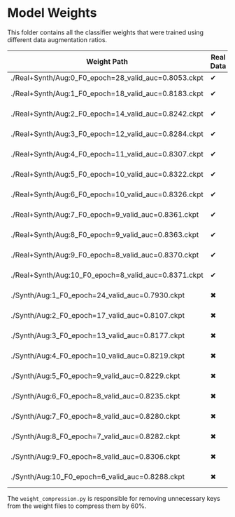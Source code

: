 # Model Weights

This folder contains all the classifier weights that were trained using different data augmentation ratios.

| Weight Path                                        | Real Data | Synthetic Data | AUC   |
|----------------------------------------------------|-----------|----------------|-------|
| ./Real+Synth/Aug:0_F0_epoch=28_valid_auc=0.8053.ckpt  | ✔         | ✖                      | 0.8053|
| ./Real+Synth/Aug:1_F0_epoch=18_valid_auc=0.8183.ckpt  | ✔         | ✔ (+100%)              | 0.8183|
| ./Real+Synth/Aug:2_F0_epoch=14_valid_auc=0.8242.ckpt  | ✔         | ✔ (+200%)              | 0.8242|
| ./Real+Synth/Aug:3_F0_epoch=12_valid_auc=0.8284.ckpt  | ✔         | ✔ (+300%)              | 0.8284|
| ./Real+Synth/Aug:4_F0_epoch=11_valid_auc=0.8307.ckpt  | ✔         | ✔ (+400%)              | 0.8307|
| ./Real+Synth/Aug:5_F0_epoch=10_valid_auc=0.8322.ckpt  | ✔         | ✔ (+500%)              | 0.8322|
| ./Real+Synth/Aug:6_F0_epoch=10_valid_auc=0.8326.ckpt  | ✔         | ✔ (+600%)              | 0.8326|
| ./Real+Synth/Aug:7_F0_epoch=9_valid_auc=0.8361.ckpt   | ✔         | ✔ (+700%)              | 0.8361|
| ./Real+Synth/Aug:8_F0_epoch=9_valid_auc=0.8363.ckpt   | ✔         | ✔ (+800%)              | 0.8363|
| ./Real+Synth/Aug:9_F0_epoch=8_valid_auc=0.8370.ckpt   | ✔         | ✔ (+900%)              | 0.8370|
| ./Real+Synth/Aug:10_F0_epoch=8_valid_auc=0.8371.ckpt  | ✔         | ✔ (+1000%)             | 0.8371|
| ./Synth/Aug:1_F0_epoch=24_valid_auc=0.7930.ckpt  | ✖         | ✔ (+100%)              | 0.7930|
| ./Synth/Aug:2_F0_epoch=17_valid_auc=0.8107.ckpt  | ✖         | ✔ (+200%)              | 0.8107|
| ./Synth/Aug:3_F0_epoch=13_valid_auc=0.8177.ckpt  | ✖         | ✔ (+300%)              | 0.8177|
| ./Synth/Aug:4_F0_epoch=10_valid_auc=0.8219.ckpt  | ✖         | ✔ (+400%)              | 0.8219|
| ./Synth/Aug:5_F0_epoch=9_valid_auc=0.8229.ckpt   | ✖         | ✔ (+500%)              | 0.8229|
| ./Synth/Aug:6_F0_epoch=8_valid_auc=0.8235.ckpt   | ✖         | ✔ (+600%)              | 0.8235|
| ./Synth/Aug:7_F0_epoch=8_valid_auc=0.8280.ckpt   | ✖         | ✔ (+700%)              | 0.8280|
| ./Synth/Aug:8_F0_epoch=7_valid_auc=0.8282.ckpt   | ✖         | ✔ (+800%)              | 0.8282|
| ./Synth/Aug:9_F0_epoch=8_valid_auc=0.8306.ckpt   | ✖         | ✔ (+900%)              | 0.8306|
| ./Synth/Aug:10_F0_epoch=6_valid_auc=0.8288.ckpt  | ✖         | ✔ (+1000%)             | 0.8288|

The `weight_compression.py` is responsible for removing unnecessary keys from the weight files to compress them by 60%.
